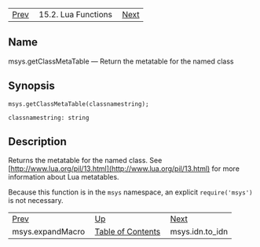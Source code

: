 |     |     |     |
| --- | --- | --- |
| [Prev](lua.ref.msys.expandMacro)  | 15.2. Lua Functions |  [Next](lua.ref.msys.idn.php) |

<a name="lua.ref.msys.getClassMetaTable"></a>
## Name

msys.getClassMetaTable — Return the metatable for the named class

<a name="idp24491472"></a>
## Synopsis

`msys.getClassMetaTable(classnamestring);`

`classnamestring: string`<a name="idp24494192"></a>
## Description

Returns the metatable for the named class. See [http://www.lua.org/pil/13.html](http://www.lua.org/pil/13.html) for more information about Lua metatables.

Because this function is in the `msys` namespace, an explicit `require('msys')` is not necessary.

|     |     |     |
| --- | --- | --- |
| [Prev](lua.ref.msys.expandMacro)  | [Up](lua.function.details.php) |  [Next](lua.ref.msys.idn.php) |
| msys.expandMacro  | [Table of Contents](index) |  msys.idn.to_idn |
